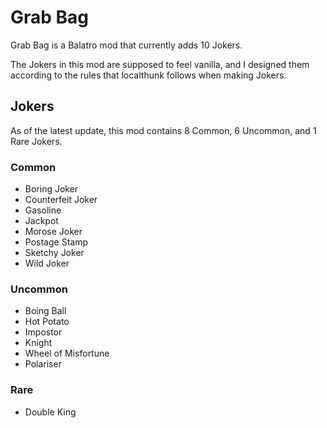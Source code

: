 # Grab Bag
Grab Bag is a Balatro mod that currently adds 10 Jokers.

The Jokers in this mod are supposed to feel vanilla, and I designed them according to the rules that localthunk follows when making Jokers. 

## Jokers
As of the latest update, this mod contains 8 Common, 6 Uncommon, and 1 Rare Jokers.
### Common
- Boring Joker
- Counterfeit Joker
- Gasoline
- Jackpot
- Morose Joker
- Postage Stamp
- Sketchy Joker
- Wild Joker
### Uncommon
- Boing Ball
- Hot Potato
- Impostor
- Knight
- Wheel of Misfortune
- Polariser
### Rare
- Double King
